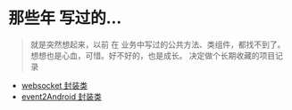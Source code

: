 # 那些年 写过的...

> 就是突然想起来，以前 在 业务中写过的公共方法、类组件，都找不到了。想想也是心血，可惜。好不好的，也是成长。
> 决定做个长期收藏的项目记录

- [websocket 封装类](./function/webSocket/readme.md)
- [event2Android 封装类](./function/event2Android)
